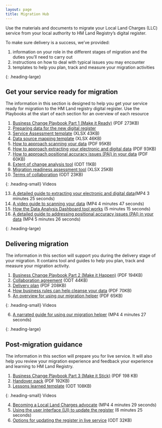 ```yaml
---
layout: page
title: Migration Hub
---
```


Use the materials and documents to migrate your Local Land Charges (LLC) service from your local authority to HM Land Registry’s digital register.

To make sure delivery is a success, we’ve provided:

<ol class='list list-bullet'>
    <li>information on your role in the different stages of migration and the duties you’ll need to carry out</li>
    <li>instructions on how to deal with typical issues you may encounter</li>
    <li>templates to help you plan, track and measure your migration activities</li>
</ol>

{: .heading-large}
<h2>Get your service ready for migration</h2>

The information in this section is designed to help you get your service ready for migration to the HM Land registry digital register. Use the Playbooks at the start of each section for an overview of each resource

<ol class='list list-number'>
    <li><a href='files/Migration/Getting%20your%20service%20ready/01.%20Business%20Change%20Playbook%20(Make%20it%20Ready)%20(1).pdf' onclick='linkClicked()'>Business Change Playbook Part 1 (Make it Ready)</a> (PDF 273KB)</li>
    <li><a href='https://www.gov.uk/government/publications/local-land-charges-local-authority-pre-digitisation-and-migration-guide' onclick='linkClicked()'>Preparing data for the new digital register </a></li>
        <li><a href='files/Migration/Getting%20your%20service%20ready/Service%20assessment%20template.xlsx' onclick='linkClicked()'>Service Assessment template</a> (XLSX 43KB)</li>
    <li><a href='files/Migration/Getting%20your%20service%20ready/LLCR%20Data%20Scoping.xlsx' onclick='linkClicked()'>Data source mapping template</a> (XLSX 46KB)</li>
    <li><a href='files/Migration/Getting%20your%20service%20ready/05.%20How%20to%20approach%20scanning%20your%20data%20(1).pdf' onclick='linkClicked()'>How to approach scanning your data</a> (PDF 95KB)</li>
    <li><a href='files/Migration/Getting%20your%20service%20ready/How%20to%20approach%20extracting%20your%20electronic%20and%20digital%20data%20.pdf' onclick='linkClicked()'>How to approach extracting your electronic and digital data</a> (PDF 93KB)</li>
    <li><a href='files/Migration/Getting%20your%20service%20ready/How%20to%20approach%20Positional%20Accuracy%20Issues%20(PAI)%20in%20your%20data.pdf' onclick='linkClicked()'>How to approach positional accuracy issues (PAI) in your data</a> (PDF 60KB)</li>
    <li><a href='files/Migration/Getting%20your%20service%20ready/Extent%20of%20change%20analysis%20tool.odt' onclick='linkClicked()'>Extent of change analysis tool</a> (ODT 11KB)</li>
    <li><a href='files/Migration/Getting%20your%20service%20ready/11.%20Migration%20Readiness%20Assessment%20tool.xlsx' onclick='linkClicked()'>Migration readiness assessment tool</a> (XLSX 25KB)</li>
    <li><a href='files/Migration/Getting%20your%20service%20ready/Terms%20of%20collaboration.odt' onclick='linkClicked()'>Terms of collaboration</a> (ODT 23KB)</li>
</ol>

{: .heading-small}
Videos
<ol class='list list-number' start='13'>
    <li><a href='files/Migration/Getting%20your%20service%20ready/A%20detailed%20guide%20to%20extracting%20your%20electronic%20and%20digital%20data.mp4' onclick='linkClicked()'>A detailed guide to extracting your electronic and digital data</a>(MP4 3 minutes 25 seconds)</li>
    <li><a href='files/Migration/Getting%20your%20service%20ready/A%20video%20guide%20to%20scanning%20your%20data.mp4' onclick='linkClicked()'>A video guide to scanning your data</a> (MP4 4 minutes 47 seconds)</li>
    <li><a href='https://www.youtube.com/watch?v=w9ZBruK5xCU' onclick='linkClicked()'>How the Data Analysis Dashboard tool works</a> (5 minutes 15 seconds)</li>
    <li><a href='files/Migration/Getting%20your%20service%20ready/A%20detailed%20guide%20to%20addressing%20Positional%20Accuracy%20Issues%20(PAI)%20in%20your%20data.mp4' onclick='linkClicked()'>A detailed guide to addressing positional accuracy issues (PAI) in your data</a> (MP4 5 minutes 26 seconds)</li>
</ol>

{: .heading-large}
<h2>Delivering migration</h2>

The information in this section will support you during the delivery stage of your migration. It contains tool and guides to help you plan, track and measure your migration activity. 

<ol class='list list-number'>
    <li><a href='files/Migration/Delivering%20migration/01.%20Business%20Change%20Playbook%20(Make%20it%20Happen)%20%20(1).pdf' onclick='linkClicked()'>Business Change Playbook Part 2 (Make it Happen)</a> (PDF 194KB)</li>
    <li><a href='files/Migration/Delivering%20migration/Collaboration%20Agreement.odt' onclick='linkClicked()'>Collaboration agreement</a> (ODT 44KB)</li>
    <li><a href='files/Migration/Delivering%20migration/Delivery%20Plan.pdf' onclick='linkClicked()'>Delivery plan</a> (PDF 208KB)</li>
    <li><a href='files/Migration/Delivering%20migration/How%20business%20rules%20can%20help%20cleanse%20your%20data.pdf' onclick='linkClicked()'>How business rules can help cleanse your data</a> (PDF 70KB)</li>
    <li><a href='files/Migration/Delivering%20migration/An%20overview%20for%20using%20our%20Migration%20Helper%20.pdf' onclick='linkClicked()'>An overview for using our migration helper</a> (PDF 65KB)</li>
</ol>

{: .heading-small}
Videos
<ol class='list list-number' start='6'>
    <li><a href='files/Migration/Delivering%20migration/A%20narrated%20guide%20for%20using%20our%20migration%20helper.mp4' onclick='linkClicked()'>A narrated guide for using our migration helper</a> (MP4 4 minutes 27 seconds)</li>
</ol>

{: .heading-large}
<h2>Post-migration guidance</h2>

The information in this section will prepare you for live service. It will also help you review your migration experience and feedback your experience and learning to HM Land Registry.

<ol class='list list-number'>
    <li><a href='files/Migration/Post-migration%20guidance/01.%20Business%20Change%20Playbook%20(Make%20it%20Stick).pdf' onclick='linkClicked()'>Business Change Playbook Part 3 (Make it Stick)</a> (PDF 198 KB)</li>
    <li><a href='files/Migration/Post-migration%20guidance/Handover%20pack.pdf' onclick='linkClicked()'>Handover pack</a> (PDF 192KB)</li>
    <li><a href='files/Migration/Post-migration%20guidance/Lessons%20learnt%20template.odt' onclick='linkClicked()'>Lessons learned template</a> (ODT 108KB) </li>
</ol>

{: .heading-small}
Videos
<ol class='list list-number' start='4'>
    <li><a href='files/Migration/Post-migration%20guidance/Becoming%20a%20Local%20Land%20Charges%20advocate.mp4' onclick='linkClicked()'>Becoming a Local Land Charges advocate</a> (MP4 4 minutes 29 seconds)</li>
    <li><a href='https://www.youtube.com/watch?v=6oNL_HZyyj4' onclick='linkClicked()'>Using the user interface (UI) to update the register</a> (6 minutes 25 seconds)</li>
    <li><a href='files/Info/Options%20for%20updating%20the%20register%20in%20live%20service.odt' onclick='linkClicked()'>Options for updating the register in live service</a> (ODT 32KB)</li>
</ol>
